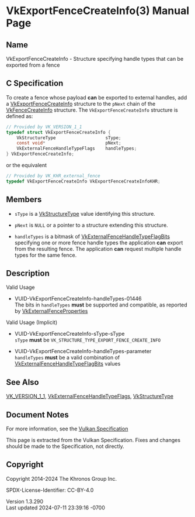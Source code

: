 # VkExportFenceCreateInfo(3) Manual Page

## Name

VkExportFenceCreateInfo - Structure specifying handle types that can be
exported from a fence



## <a href="#_c_specification" class="anchor"></a>C Specification

To create a fence whose payload **can** be exported to external handles,
add a [VkExportFenceCreateInfo](https://registry.khronos.org/vulkan/specs/1.3-extensions/man/html/VkExportFenceCreateInfo.html) structure
to the `pNext` chain of the [VkFenceCreateInfo](https://registry.khronos.org/vulkan/specs/1.3-extensions/man/html/VkFenceCreateInfo.html)
structure. The `VkExportFenceCreateInfo` structure is defined as:

``` c
// Provided by VK_VERSION_1_1
typedef struct VkExportFenceCreateInfo {
    VkStructureType                   sType;
    const void*                       pNext;
    VkExternalFenceHandleTypeFlags    handleTypes;
} VkExportFenceCreateInfo;
```

or the equivalent

``` c
// Provided by VK_KHR_external_fence
typedef VkExportFenceCreateInfo VkExportFenceCreateInfoKHR;
```

## <a href="#_members" class="anchor"></a>Members

- `sType` is a [VkStructureType](https://registry.khronos.org/vulkan/specs/1.3-extensions/man/html/VkStructureType.html) value identifying
  this structure.

- `pNext` is `NULL` or a pointer to a structure extending this
  structure.

- `handleTypes` is a bitmask of
  [VkExternalFenceHandleTypeFlagBits](https://registry.khronos.org/vulkan/specs/1.3-extensions/man/html/VkExternalFenceHandleTypeFlagBits.html)
  specifying one or more fence handle types the application **can**
  export from the resulting fence. The application **can** request
  multiple handle types for the same fence.

## <a href="#_description" class="anchor"></a>Description

Valid Usage

- <a href="#VUID-VkExportFenceCreateInfo-handleTypes-01446"
  id="VUID-VkExportFenceCreateInfo-handleTypes-01446"></a>
  VUID-VkExportFenceCreateInfo-handleTypes-01446  
  The bits in `handleTypes` **must** be supported and compatible, as
  reported by
  [VkExternalFenceProperties](https://registry.khronos.org/vulkan/specs/1.3-extensions/man/html/VkExternalFenceProperties.html)

Valid Usage (Implicit)

- <a href="#VUID-VkExportFenceCreateInfo-sType-sType"
  id="VUID-VkExportFenceCreateInfo-sType-sType"></a>
  VUID-VkExportFenceCreateInfo-sType-sType  
  `sType` **must** be `VK_STRUCTURE_TYPE_EXPORT_FENCE_CREATE_INFO`

- <a href="#VUID-VkExportFenceCreateInfo-handleTypes-parameter"
  id="VUID-VkExportFenceCreateInfo-handleTypes-parameter"></a>
  VUID-VkExportFenceCreateInfo-handleTypes-parameter  
  `handleTypes` **must** be a valid combination of
  [VkExternalFenceHandleTypeFlagBits](https://registry.khronos.org/vulkan/specs/1.3-extensions/man/html/VkExternalFenceHandleTypeFlagBits.html)
  values

## <a href="#_see_also" class="anchor"></a>See Also

[VK_VERSION_1_1](https://registry.khronos.org/vulkan/specs/1.3-extensions/man/html/VK_VERSION_1_1.html),
[VkExternalFenceHandleTypeFlags](https://registry.khronos.org/vulkan/specs/1.3-extensions/man/html/VkExternalFenceHandleTypeFlags.html),
[VkStructureType](https://registry.khronos.org/vulkan/specs/1.3-extensions/man/html/VkStructureType.html)

## <a href="#_document_notes" class="anchor"></a>Document Notes

For more information, see the <a
href="https://registry.khronos.org/vulkan/specs/1.3-extensions/html/vkspec.html#VkExportFenceCreateInfo"
target="_blank" rel="noopener">Vulkan Specification</a>

This page is extracted from the Vulkan Specification. Fixes and changes
should be made to the Specification, not directly.

## <a href="#_copyright" class="anchor"></a>Copyright

Copyright 2014-2024 The Khronos Group Inc.

SPDX-License-Identifier: CC-BY-4.0

Version 1.3.290  
Last updated 2024-07-11 23:39:16 -0700
